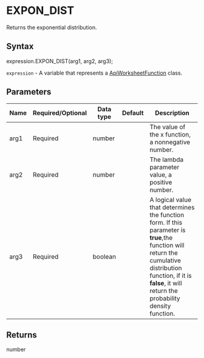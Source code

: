 # EXPON_DIST

Returns the exponential distribution.

## Syntax

expression.EXPON_DIST(arg1, arg2, arg3);

`expression` - A variable that represents a [ApiWorksheetFunction](../ApiWorksheetFunction.md) class.

## Parameters

| **Name** | **Required/Optional** | **Data type** | **Default** | **Description** |
| ------------- | ------------- | ------------- | ------------- | ------------- |
| arg1 | Required | number |  | The value of the x function, a nonnegative number. |
| arg2 | Required | number |  | The lambda parameter value, a positive number. |
| arg3 | Required | boolean |  | A logical value that determines the function form. If this parameter is **true**,the function will return the cumulative distribution function, if it is **false**, it will return the probability density function. |

## Returns

number